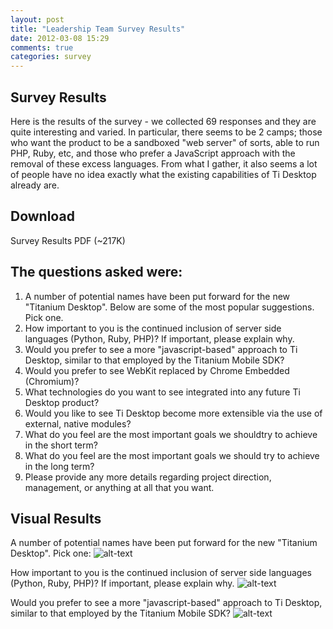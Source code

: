 ```yaml
---
layout: post
title: "Leadership Team Survey Results"
date: 2012-03-08 15:29
comments: true
categories: survey
---
```


## Survey Results

Here is the results of the survey - we collected 69 responses and they are quite interesting and varied. In particular, there seems to be 2 camps; those who want the product to be a sandboxed "web server" of sorts, able to run PHP, Ruby, etc, and those who prefer a JavaScript approach with the removal of these excess languages. From what I gather, it also seems a lot of people have no idea exactly what the existing capabilities of Ti Desktop already are.

## Download 

Survey Results PDF (~217K)

## The questions asked were:

1. A number of potential names have been put forward for the new "Titanium Desktop". Below are some of the most popular suggestions. Pick one.
2. How important to you is the continued inclusion of server side languages (Python, Ruby, PHP)? If important, please explain why.
3. Would you prefer to see a more "javascript-based" approach to Ti Desktop, similar to that employed by the Titanium Mobile SDK?
4. Would you prefer to see WebKit replaced by Chrome Embedded (Chromium)?
5. What technologies do you want to see integrated into any future Ti Desktop product?
6. Would you like to see Ti Desktop become more extensible via the use of external, native modules?
7. What do you feel are the most important goals we shouldtry to achieve in the short term?
8. What do you feel are the most important goals we should try to achieve in the long term?
9. Please provide any more details regarding project direction, management, or anything at all that you want.

## Visual Results

A number of potential names have been put forward for the new "Titanium Desktop". Pick one:
![alt-text](../images/survey1.png)

How important to you is the continued inclusion of server side languages (Python, Ruby, PHP)? If important, please explain why.
![alt-text](../images/survey1.png)

Would you prefer to see a more "javascript-based" approach to Ti Desktop, similar to that employed by the Titanium Mobile SDK?
![alt-text](../images/survey1.png)